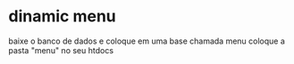 # dinamic menu

baixe o banco de dados e coloque em uma base chamada menu
coloque a pasta "menu" no seu htdocs
